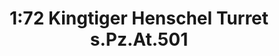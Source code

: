 ---
layout: product
title: "1:72 Kingtiger Henschel Turret s.Pz.At.501"
price: "4500" 
desc: "Maketa"
img_path: "/assets/img/DRA60399.webp"
brand: "Dragon"
available: false
special_offer: false
new: false
soon: false
cat: "010000"
subcat: "010600"
subsubcat: "0N/A"
sifra: "DRA60399"
popular: false
spec: false
---